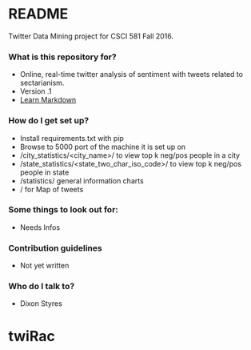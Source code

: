 # README #

Twitter Data Mining project for CSCI 581 Fall 2016.

### What is this repository for? ###

* Online, real-time twitter analysis of sentiment with tweets related to sectarianism.
* Version .1
* [Learn Markdown](https://bitbucket.org/tutorials/markdowndemo)

### How do I get set up? ###

* Install requirements.txt with pip
* Browse to 5000 port of the machine it is set up on
* /city_statistics/<city_name>/<k> to view top k neg/pos people in a city
* /state_statistics/<state_two_char_iso_code>/<k> to view top k neg/pos people in state
* /statistics/<k> general information charts
* / for Map of tweets

### Some things to look out for: ###

* Needs Infos

### Contribution guidelines ###

* Not yet written

### Who do I talk to? ###

* Dixon Styres
# twiRac
